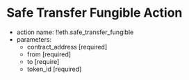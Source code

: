 # Safe Transfer Fungible Action

- action name: !!eth.safe_transfer_fungible
- parameters:
  - contract_address [required]
  - from [required]
  - to [require]
  - token_id [required]
